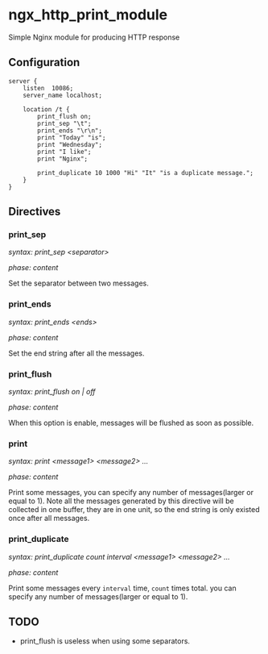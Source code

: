 # ngx_http_print_module
Simple Nginx module for producing HTTP response


## Configuration

```nginx
server {
    listen  10086;
    server_name localhost;
    
    location /t {
        print_flush on;
        print_sep "\t";
        print_ends "\r\n";
        print "Today" "is";
        print "Wednesday";
        print "I like";
        print "Nginx";

        print_duplicate 10 1000 "Hi" "It" "is a duplicate message.";
    }
}
```

## Directives

### print_sep

*syntax: print_sep \<separator\>*

*phase: content*

Set the separator between two messages.

### print_ends
*syntax: print_ends \<ends\>*

*phase: content*

Set the end string after all the messages.

### print_flush
*syntax: print_flush on | off*

*phase: content*

When this option is enable, messages will be flushed as soon as possible.

### print

*syntax: print \<message1\> \<message2\> ...*

*phase: content*

Print some messages, you can specify any number of messages(larger or equal to 1). Note all the messages generated by this directive will be collected in one buffer, they are in one unit, so the end string is only existed once after all messages.

### print_duplicate

*syntax: print_duplicate count interval \<message1\> \<message2\> ...*

*phase: content*

Print some messages every `interval` time, `count` times total. you can specify any number of messages(larger or equal to 1). 

## TODO

* print_flush is useless when using some separators.
